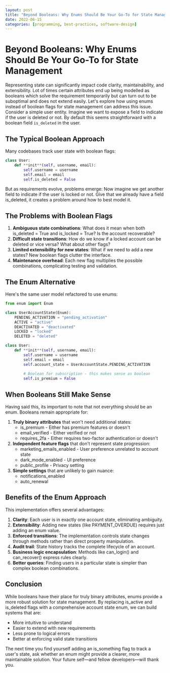 ```yaml
---
layout: post
title: "Beyond Booleans: Why Enums Should Be Your Go-To for State Management"
date: 2022-06-15
categories: [programming, best-practices, software-design]
---
```


# Beyond Booleans: Why Enums Should Be Your Go-To for State Management

Representing state can significantly impact code clarity, maintainability, and extensibility. 
Lot of times certain attributes end up being modelled as booleans which solve the requirement temporarily but can turn out to be suboptimal and does not extend easily.
Let's explore how using enums instead of boolean flags for state management can address this issue. 
Consider a simple user entity. Imagine we want to expose a field to indicate if the user is deleted or not. By default this seems straightforward with a boolean field `is_deleted` in the user.

## The Typical Boolean Approach

Many codebases track user state with boolean flags:

```python
class User:
    def **init**(self, username, email):
        self.username = username
        self.email = email
        self.is_deleted = False
```

But as requirements evolve, problems emerge:
Now imagine we get another field to indicate if the user is locked or not. Give that we already have a field is_deleted, it creates a problem around how to best model it.

## The Problems with Boolean Flags

1. **Ambiguous state combinations**: What does it mean when both is_deleted = True and is_locked = True? Is the account recoverable?
2. **Difficult state transitions**: How do we know if a locked account can be deleted or vice versa? What about other flags?
3. **Limited extensibility for new states**: What if we need to add a new states? New boolean flags clutter the interface.
4. **Maintenance overhead**: Each new flag multiplies the possible combinations, complicating testing and validation.

## The Enum Alternative

Here's the same user model refactored to use enums:

```python
from enum import Enum

class UserAccountState(Enum):
    PENDING_ACTIVATION = "pending_activation"
    ACTIVE = "active"
    DEACTIVATED = "deactivated"  
    LOCKED = "locked"
    DELETED = "deleted"

class User:
    def **init**(self, username, email):
        self.username = username
        self.email = email
        self.account_state = UserAccountState.PENDING_ACTIVATION
        
        # Boolean for subscription - this makes sense as boolean
        self.is_premium = False
```

## When Booleans Still Make Sense

Having said this, its important to note that not everything should be an enum. Booleans remain appropriate for:

1. **Truly binary attributes** that won't need additional states:
   * is_premium - Either has premium features or doesn't
   * email_verified - Either verified or not
   * requires_2fa - Either requires two-factor authentication or doesn't
2. **Independent feature flags** that don't represent state progression:
   * marketing_emails_enabled - User preference unrelated to account state
   * dark_mode_enabled - UI preference
   * public_profile - Privacy setting
3. **Simple settings** that are unlikely to gain nuance:
   * notifications_enabled
   * auto_renewal

## Benefits of the Enum Approach

This implementation offers several advantages:

1. **Clarity**: Each user is in exactly one account state, eliminating ambiguity.
2. **Extensibility**: Adding new states (like PAYMENT_OVERDUE) requires just adding an enum value.
3. **Enforced transitions**: The implementation controls state changes through methods rather than direct property manipulation.
4. **Audit trail**: State history tracks the complete lifecycle of an account.
5. **Business logic encapsulation**: Methods like can_login() and can_recover() express rules clearly.
6. **Better queries**: Finding users in a particular state is simpler than complex boolean combinations.

## Conclusion

While booleans have their place for truly binary attributes, enums provide a more robust solution for state management. By replacing is_active and is_deleted flags with a comprehensive account state enum, we can build systems that are:
* More intuitive to understand
* Easier to extend with new requirements
* Less prone to logical errors
* Better at enforcing valid state transitions

The next time you find yourself adding an is_something flag to track a user's state, ask whether an enum might provide a clearer, more maintainable solution. Your future self—and fellow developers—will thank you.